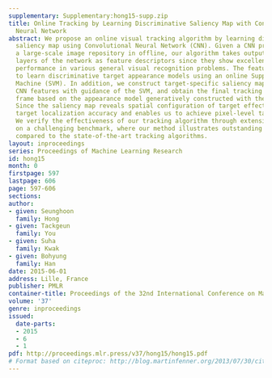 ```yaml
---
supplementary: Supplementary:hong15-supp.zip
title: Online Tracking by Learning Discriminative Saliency Map with Convolutional
  Neural Network
abstract: We propose an online visual tracking algorithm by learning discriminative
  saliency map using Convolutional Neural Network (CNN). Given a CNN pre-trained on
  a large-scale image repository in offline, our algorithm takes outputs from hidden
  layers of the network as feature descriptors since they show excellent representation
  performance in various general visual recognition problems. The features are used
  to learn discriminative target appearance models using an online Support Vector
  Machine (SVM). In addition, we construct target-specific saliency map by back-projecting
  CNN features with guidance of the SVM, and obtain the final tracking result in each
  frame based on the appearance model generatively constructed with the saliency map.
  Since the saliency map reveals spatial configuration of target effectively, it improves
  target localization accuracy and enables us to achieve pixel-level target segmentation.
  We verify the effectiveness of our tracking algorithm through extensive experiment
  on a challenging benchmark, where our method illustrates outstanding performance
  compared to the state-of-the-art tracking algorithms.
layout: inproceedings
series: Proceedings of Machine Learning Research
id: hong15
month: 0
firstpage: 597
lastpage: 606
page: 597-606
sections: 
author:
- given: Seunghoon
  family: Hong
- given: Tackgeun
  family: You
- given: Suha
  family: Kwak
- given: Bohyung
  family: Han
date: 2015-06-01
address: Lille, France
publisher: PMLR
container-title: Proceedings of the 32nd International Conference on Machine Learning
volume: '37'
genre: inproceedings
issued:
  date-parts:
  - 2015
  - 6
  - 1
pdf: http://proceedings.mlr.press/v37/hong15/hong15.pdf
# Format based on citeproc: http://blog.martinfenner.org/2013/07/30/citeproc-yaml-for-bibliographies/
---
```

